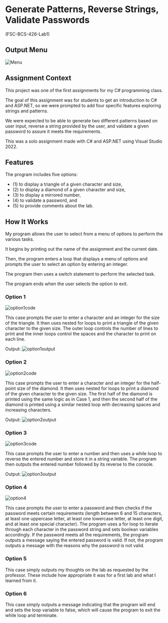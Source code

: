 # Generate Patterns, Reverse Strings, Validate Passwords

(FSC-BCS-426-Lab1)

## Output Menu

![Menu](images/carbon.png)

## Assignment Context

This project was one of the first assignments for my C# programming class.

The goal of this assignment was for students to get an introduction to C# and ASP.NET, so we were prompted to add four specific features exploring strings and patterns. 

We were expected to be able to generate two different patterns based on user input, reverse a string provided by the user, and validate a given password to assure it meets the requirements.

This was a solo assignment made with C# and ASP.NET using Visual Studio 2022.


## Features

The program includes five options: 
* (1) to display a triangle of a given character and size, 
* (2) to display a diamond of a given character and size, 
* (3) to display a mirrored number, 
* (4) to validate a password, and 
* (5) to provide comments about the lab. 


## How It Works

My program allows the user to select from a menu of options to perform the various tasks. 

It begins by printing out the name of the assignment and the current date.

Then, the program enters a loop that displays a menu of options and prompts the user to select an option by entering an integer. 

The program then uses a switch statement to perform the selected task.

The program ends when the user selects the option to exit.


### Option 1

![option1code](images/carbon(1a).png)

This case prompts the user to enter a character and an integer for the size of the triangle. It then uses nested for loops to print a triangle of the given character to the given size. The outer loop controls the number of lines to print and the inner loops control the spaces and the character to print on each line.

Output:
![option1output](images/carbon(1).png)

### Option 2

![option2code](images/carbon(2a).png)

This case prompts the user to enter a character and an integer for the half-point size of the diamond. It then uses nested for loops to print a diamond of the given character to the given size. The first half of the diamond is printed using the same logic as in Case 1, and then the second half of the diamond is printed using a similar nested loop with decreasing spaces and increasing characters.

Output:
![option2output](images/carbon(2).png)

### Option 3

![option3code](images/carbon(3a).png) 

This case prompts the user to enter a number and then uses a while loop to reverse the entered number and store it in a string variable. The program then outputs the entered number followed by its reverse to the console.

Output:
![option3output](images/carbon(3).png) 

### Option 4

![option4](images/carbon(4).png)

This case prompts the user to enter a password and then checks if the password meets certain requirements (length between 6 and 15 characters, at least one uppercase letter, at least one lowercase letter, at least one digit, and at least one special character). The program uses a for loop to iterate through each character in the password string and sets boolean variables accordingly. If the password meets all the requirements, the program outputs a message saying the entered password is valid. If not, the program outputs a message with the reasons why the password is not valid.

### Option 5

This case simply outputs my thoughts on the lab as requested by the professor. These include how appropriate it was for a first lab and what I learned from it.

### Option 6

This case simply outputs a message indicating that the program will end and sets the loop variable to false, which will cause the program to exit the while loop and terminate.
